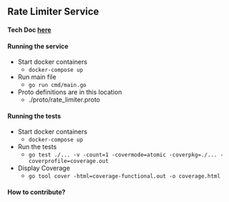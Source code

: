 ## Rate Limiter Service

#### Tech Doc [here](https://docs.google.com/document/d/1v14bOs-zXegk_AmMWduAnNVyI_Lus2q_ahYjxFAQe8E/edit#heading=h.10r0locdkasw)

#### Running the service

- Start docker containers
  - `docker-compose up`
- Run main file
  - `go run cmd/main.go`
- Proto definitions are in this location 
  - ./proto/rate_limiter.proto

#### Running the tests

- Start docker containers 
  - `docker-compose up`
- Run the tests 
  - `go test ./... -v -count=1 -covermode=atomic -coverpkg=./... -coverprofile=coverage.out
    `
- Display Coverage
  - `go tool cover -html=coverage-functional.out -o coverage.html
    `

#### How to contribute?
